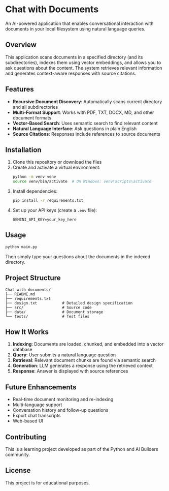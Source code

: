 # Chat with Documents

An AI-powered application that enables conversational interaction with documents in your local filesystem using natural language queries.

## Overview

This application scans documents in a specified directory (and its subdirectories), indexes them using vector embeddings, and allows you to ask questions about the content. The system retrieves relevant information and generates context-aware responses with source citations.

## Features

- **Recursive Document Discovery**: Automatically scans current directory and all subdirectories
- **Multi-Format Support**: Works with PDF, TXT, DOCX, MD, and other document formats
- **Vector-Based Search**: Uses semantic search to find relevant content
- **Natural Language Interface**: Ask questions in plain English
- **Source Citations**: Responses include references to source documents

## Installation

1. Clone this repository or download the files
2. Create and activate a virtual environment:
   ```bash
   python -m venv venv
   source venv/bin/activate  # On Windows: venv\Scripts\activate
   ```
3. Install dependencies:
   ```bash
   pip install -r requirements.txt
   ```
4. Set up your API keys (create a `.env` file):
   ```
   GEMINI_API_KEY=your_key_here
   ```

## Usage

```bash
python main.py
```

Then simply type your questions about the documents in the indexed directory.

## Project Structure

```
Chat with documents/
├── README.md
├── requirements.txt
├── design.txt           # Detailed design specification
├── src/                 # Source code
├── data/                # Document storage
└── tests/               # Test files
```

## How It Works

1. **Indexing**: Documents are loaded, chunked, and embedded into a vector database
2. **Query**: User submits a natural language question
3. **Retrieval**: Relevant document chunks are found via semantic search
4. **Generation**: LLM generates a response using the retrieved context
5. **Response**: Answer is displayed with source references

## Future Enhancements

- Real-time document monitoring and re-indexing
- Multi-language support
- Conversation history and follow-up questions
- Export chat transcripts
- Web-based UI

## Contributing

This is a learning project developed as part of the Python and AI Builders community.

## License

This project is for educational purposes.
